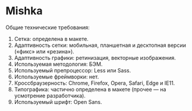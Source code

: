 # Mishka

Общие технические требования:

1. Сетка: определена в макете.
2. Адаптивность сетки: мобильная, планшетная и десктопная версии («фикс» или «резина»).
3. Адаптивность графики: ретинизация, векторные изображения.
4. Используемая методология: БЭМ.
5. Используемый препроцессор: Less или Sass.
6. Используемые фреймворки: нет.
7. Кроссбраузерность: Chrome, Firefox, Opera, Safari, Edge и IE11.
8. Типографика: частично определена в макете (прочее — на усмотрение разработчика).
9. Используемый шрифт: Open Sans.
